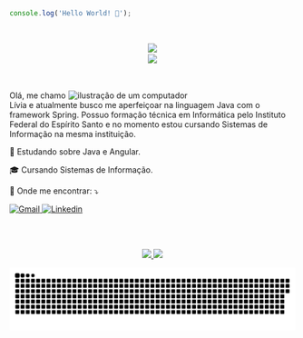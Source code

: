```js
console.log('Hello World! 👋');
```
<br>
<p align="center">
    <a href="https://skillicons.dev">
        <img src="https://skillicons.dev/icons?i=java,spring,cs,dotnet,js,nodejs,python,fastapi&theme=light" /><br>
        <img src="https://skillicons.dev/icons?i=html,css,bootstrap,sass,angular,postgres,mongo,docker&theme=light" />
    </a>
</p>
<br>
<div>
    <img src="https://raw.githubusercontent.com/MicaelliMedeiros/micaellimedeiros/master/image/computer-illustration.png" alt="ilustração de um computador" min-width="400px" max-width="400px" width="400px" align="right">
    <p align="left"> 
        Olá, me chamo Lívia e atualmente busco me aperfeiçoar na linguagem Java com o framework Spring. Possuo formação técnica em Informática pelo Instituto Federal do Espírito Santo e no momento estou cursando Sistemas de Informação na mesma instituição.
    </p>
    <p align="left">🌱 Estudando sobre Java e Angular.</p>
    <p align="left">🎓 Cursando Sistemas de Informação.</p>
    <p align="left">💌 Onde me encontrar: ⤵️</p>
    <p align="left">    
        <a href="mailto:livinha.guimaraes.013@gmail.com">
            <img src="https://img.shields.io/badge/Gmail-FF0000?style=for-the-badge&logo=gmail&logoColor=white" alt="Gmail"/>
        </a>
        <a href="https://www.linkedin.com/in/livia013">
            <img src="https://img.shields.io/badge/LinkedIn-0077B5?style=for-the-badge&logo=linkedin&logoColor=white" alt="Linkedin"/>
        </a>
    </p>
</div>
<br>
<br>
<div align="center">
    <p>
        <a href="https://github.com/anuraghazra/github-readme-stats">
            <img height="180em" src="https://github-readme-stats.vercel.app/api?username=4L1C3-R4BB1T&show_icons=true&theme=tokyonight" />
        </a>
        <a href="https://github.com/anuraghazra/github-readme-stats">
            <img height="180em" src="https://github-readme-stats.vercel.app/api/top-langs/?username=4L1C3-R4BB1T&layout=compact&langs_count=6&theme=tokyonight" />
        </a>
    </p>
</div>
<p align="center">
    <a href="https://github.com/Platane/snk">
        <img src="https://github.com/4L1C3-R4BB1T/4L1C3-R4BB1T/blob/main/assets/github-user-contribution.svg" />
    </a>
</p>
